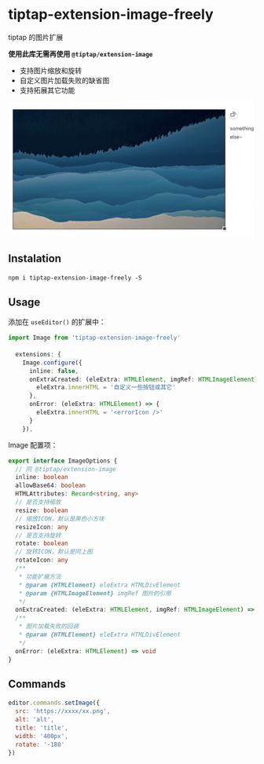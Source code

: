 # tiptap-extension-image-freely

tiptap 的图片扩展

**使用此库无需再使用 `@tiptap/extension-image`**

- 支持图片缩放和旋转
- 自定义图片加载失败的缺省图
- 支持拓展其它功能

![eg](./doc/doc.png)

## Instalation

`npm i tiptap-extension-image-freely -S`

## Usage

添加在 `useEditor()` 的扩展中：

```ts
import Image from 'tiptap-extension-image-freely'

  extensions: {
    Image.configure({
      inline: false,
      onExtraCreated: (eleExtra: HTMLElement, imgRef: HTMLImageElement) => {
        eleExtra.innerHTML = '自定义一些按钮或其它'
      },
      onError: (eleExtra: HTMLElement) => {
        eleExtra.innerHTML = '<errorIcon />'
      }
    }),
```

Image 配置项：

```ts
export interface ImageOptions {
  // 同 @tiptap/extension-image
  inline: boolean
  allowBase64: boolean
  HTMLAttributes: Record<string, any>
  // 是否支持缩放
  resize: boolean
  // 缩放ICON，默认是黑色小方块
  resizeIcon: any
  // 是否支持旋转
  rotate: boolean
  // 旋转ICON，默认是同上图
  rotateIcon: any
  /**
   * 功能扩展方法
   * @param {HTMLElement} eleExtra HTMLDivElement
   * @param {HTMLImageElement} imgRef 图片的引用
   */
  onExtraCreated: (eleExtra: HTMLElement, imgRef: HTMLImageElement) => void
  /**
   * 图片加载失败的回调
   * @param {HTMLElement} eleExtra HTMLDivElement
   */
  onError: (eleExtra: HTMLElement) => void
}
```

## Commands

```js
editor.commands.setImage({ 
  src: 'https://xxxx/xx.png', 
  alt: 'alt',
  title: 'title',
  width: '400px',
  rotate: '-180'
})
```
